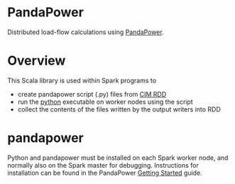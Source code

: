PandaPower
======

Distributed load-flow calculations using [PandaPower](https://www.pandapower.org/).

# Overview
This Scala library is used within Spark programs to
- create pandapower script (.py) files from [CIM RDD](https://github.com/derrickoswald/CIMReader)
- run the [python](https://www.python.org/) executable on worker nodes using the script
- collect the contents of the files written by the output writers into RDD

# pandapower
Python and pandapower must be installed on each Spark worker node,
and normally also on the Spark master for debugging.
Instructions for installation can be found in the
PandaPower [Getting Started](https://www.pandapower.org/start/) guide.
